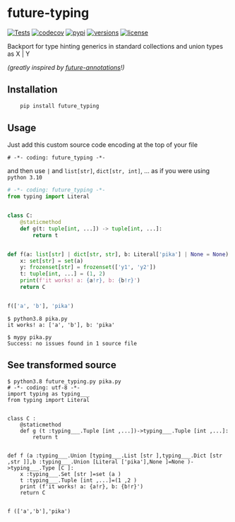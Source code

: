 # future-typing
[![Tests](https://github.com/PrettyWood/future-typing/workflows/Tests/badge.svg)](https://github.com/PrettyWood/future-typing/actions)
[![codecov](https://codecov.io/gh/PrettyWood/future-typing/branch/main/graph/badge.svg)](https://codecov.io/gh/PrettyWood/future-typing)
[![pypi](https://img.shields.io/pypi/v/future-typing.svg)](https://pypi.python.org/pypi/future-typing)
[![versions](https://img.shields.io/pypi/pyversions/future-typing.svg)](https://github.com/PrettyWood/future-typing)
[![license](https://img.shields.io/github/license/PrettyWood/future-typing.svg)](https://github.com/PrettyWood/future-typing/blob/master/LICENSE)

Backport for type hinting generics in standard collections and union types as X | Y

_(greatly inspired by [future-annotations](https://github.com/asottile/future-annotations)!)_

## Installation

``` bash
    pip install future_typing
```

## Usage
Just add this custom source code encoding at the top of your file
```
# -*- coding: future_typing -*-
```

and then use `|` and `list[str]`, `dict[str, int]`, ... as if you were using `python 3.10`

```python
# -*- coding: future_typing -*-
from typing import Literal


class C:
    @staticmethod
    def g(t: tuple[int, ...]) -> tuple[int, ...]:
        return t


def f(a: list[str] | dict[str, str], b: Literal['pika'] | None = None) -> type[C]:
    x: set[str] = set(a)
    y: frozenset[str] = frozenset(['y1', 'y2'])
    t: tuple[int, ...] = (1, 2)
    print(f'it works! a: {a!r}, b: {b!r}')
    return C


f(['a', 'b'], 'pika')
```

```console
$ python3.8 pika.py
it works! a: ['a', 'b'], b: 'pika'

$ mypy pika.py
Success: no issues found in 1 source file
```

## See transformed source
```console
$ python3.8 future_typing.py pika.py
# -*- coding: utf-8 -*-
import typing as typing___
from typing import Literal


class C :
    @staticmethod
    def g (t :typing___.Tuple [int ,...])->typing___.Tuple [int ,...]:
        return t


def f (a :typing___.Union [typing___.List [str ],typing___.Dict [str ,str ]],b :typing___.Union [Literal ['pika'],None ]=None )->typing___.Type [C ]:
    x :typing___.Set [str ]=set (a )
    t :typing___.Tuple [int ,...]=(1 ,2 )
    print (f'it works! a: {a!r}, b: {b!r}')
    return C


f (['a','b'],'pika')
```

